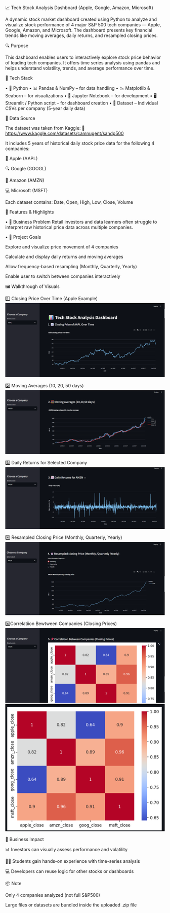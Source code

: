 📈 Tech Stock Analysis Dashboard (Apple, Google, Amazon, Microsoft)

A dynamic stock market dashboard created using Python to analyze and visualize stock performance of 4 major S&P 500 tech companies — Apple, Google, Amazon, and Microsoft. The dashboard presents key financial trends like moving averages, daily returns, and resampled closing prices.

🔍 Purpose

This dashboard enables users to interactively explore stock price behavior of leading tech companies. It offers time series analysis using pandas and helps understand volatility, trends, and average performance over time.

🧰 Tech Stack

• 🐍 Python
• 📊 Pandas & NumPy – for data handling
• 📉 Matplotlib & Seaborn – for visualizations
• 📒 Jupyter Notebook – for development
• 🖥️ Streamlit / Python script – for dashboard creation
• 📁 Dataset – Individual CSVs per company (5-year daily data)

📂 Data Source

The dataset was taken from Kaggle:
🔗 https://www.kaggle.com/datasets/camnugent/sandp500

It includes 5 years of historical daily stock price data for the following 4 companies:

🍏 Apple (AAPL)

🔍 Google (GOOGL)

🛒 Amazon (AMZN)

💻 Microsoft (MSFT)

Each dataset contains: Date, Open, High, Low, Close, Volume

🎯 Features & Highlights

• 📌 Business Problem
Retail investors and data learners often struggle to interpret raw historical price data across multiple companies.

• 🎯 Project Goals

Explore and visualize price movement of 4 companies

Calculate and display daily returns and moving averages

Allow frequency-based resampling (Monthly, Quarterly, Yearly)

Enable user to switch between companies interactively

🖼️ Walkthrough of Visuals

1️⃣ Closing Price Over Time (Apple Example)
 ![Dashboard Preview](https://github.com/AshleshaAhirkar/Stock-Price-Analysis/blob/main/Analysis1.png)



2️⃣ Moving Averages (10, 20, 50 days)
 ![Dashboard Preview](https://github.com/AshleshaAhirkar/Stock-Price-Analysis/blob/main/Analysis2.png)


3️⃣ Daily Returns for Selected Company
![Dashboard Preview](https://github.com/AshleshaAhirkar/Stock-Price-Analysis/blob/main/Analysis3.png)


4️⃣ Resampled Closing Price (Monthly, Quarterly, Yearly)
![Dashboard Preview](https://github.com/AshleshaAhirkar/Stock-Price-Analysis/blob/main/Analysis4.png)

4️⃣Correlatiion Bewtween Companies (Closing Prices)
![Dashboard Preview](https://github.com/AshleshaAhirkar/Stock-Price-Analysis/blob/main/Analysis5.1.png)
![Dashboard Preview](https://github.com/AshleshaAhirkar/Stock-Price-Analysis/blob/main/Analysis5.2.png)


💼 Business Impact

📊 Investors can visually assess performance and volatility

🧑‍🎓 Students gain hands-on experience with time-series analysis

💻 Developers can reuse logic for other stocks or dashboards

📦 Note

Only 4 companies analyzed (not full S&P500)

Large files or datasets are bundled inside the uploaded .zip file


